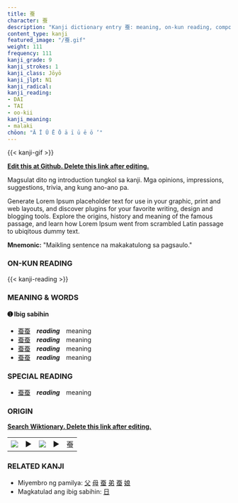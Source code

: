 ```yaml
---
title: 蚕
character: 蚕
description: "Kanji dictionary entry 蚕: meaning, on-kun reading, compounds, origin, related kanji"
content_type: kanji
featured_image: "/蚕.gif"
weight: 111
frequency: 111
kanji_grade: 9
kanji_strokes: 1
kanji_class: Jōyō
kanji_jlpt: N1
kanji_radical: 
kanji_reading: 
- DAI
- TAI
- oo-kii
kanji_meaning:
- malaki
chōon: "Ā Ī Ū Ē Ō ā ī ū ē ō ’"
---
```

[//]: # (Don't edit the line below. Kanji animated GIF code is automatically generated.)
{{< kanji-gif >}}

[//]: # (Edit below this line.)

**[Edit this at Github. Delete this link after editing.](https://github.com/tim0g/tim/tree/main/content/kanji/蚕/index.md)**

Magsulat dito ng introduction tungkol sa kanji. Mga opinions, impressions, suggestions, trivia, ang kung ano-ano pa.

Generate Lorem Ipsum placeholder text for use in your graphic, print and web layouts, and discover plugins for your favorite writing, design and blogging tools. Explore the origins, history and meaning of the famous passage, and learn how Lorem Ipsum went from scrambled Latin passage to ubiqitous dummy text.
 
**Mnemonic:** "Maikling sentence na makakatulong sa pagsaulo."

### ON-KUN READING

[//]: # (Don't edit the line below. ON-KUN READING code is automatically generated.)
{{< kanji-reading >}}

### MEANING & WORDS

#### ➊ **Ibig sabihin**
  - [蚕](../蚕)[蚕](../蚕)　***reading***　meaning
  - [蚕](../蚕)[蚕](../蚕)　***reading***　meaning
  - [蚕](../蚕)[蚕](../蚕)　***reading***　meaning
  - [蚕](../蚕)[蚕](../蚕)　***reading***　meaning

### SPECIAL READING
  - [蚕](../蚕)[蚕](../蚕)　***reading***　meaning

### ORIGIN

**[Search Wiktionary. Delete this link after editing.](https://wiktionary.org/wiki/蚕)**
<table class="kanji-table"><tr><td>
<img src="60px-蚕-bronze.svg.png">
</td><td>▶</td><td>
<img src="60px-蚕-oracle.svg.png">
</td><td>▶</td>
<td class="kanji-origin">蚕</td>
</tr></table>

### RELATED KANJI
- Miyembro ng pamilya: [父](../父) [母](../母) [蚕](../蚕) [弟](../弟) [蚕](../蚕) [娘](../娘)
- Magkatulad ang ibig sabihin: [日](../日)
